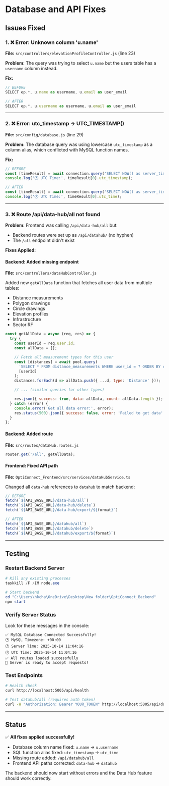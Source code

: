 # Database and API Fixes

## Issues Fixed

### 1. ❌ Error: Unknown column 'u.name'
**File:** `src/controllers/elevationProfileController.js` (line 23)

**Problem:** The query was trying to select `u.name` but the users table has a `username` column instead.

**Fix:**
```javascript
// BEFORE
SELECT ep.*, u.name as username, u.email as user_email

// AFTER
SELECT ep.*, u.username as username, u.email as user_email
```

---

### 2. ❌ Error: utc_timestamp → UTC_TIMESTAMP()
**File:** `src/config/database.js` (line 29)

**Problem:** The database query was using lowercase `utc_timestamp` as a column alias, which conflicted with MySQL function names.

**Fix:**
```javascript
// BEFORE
const [timeResult] = await connection.query('SELECT NOW() as server_time, UTC_TIMESTAMP() as utc_timestamp');
console.log('🕐 UTC Time:', timeResult[0].utc_timestamp);

// AFTER
const [timeResult] = await connection.query('SELECT NOW() as server_time, UTC_TIMESTAMP() as utc_time');
console.log('🕐 UTC Time:', timeResult[0].utc_time);
```

---

### 3. ❌ Route /api/data-hub/all not found

**Problem:** Frontend was calling `/api/data-hub/all` but:
- Backend routes were set up as `/api/datahub/` (no hyphen)
- The `/all` endpoint didn't exist

**Fixes Applied:**

#### Backend: Added missing endpoint
**File:** `src/controllers/dataHubController.js`

Added new `getAllData` function that fetches all user data from multiple tables:
- Distance measurements
- Polygon drawings
- Circle drawings
- Elevation profiles
- Infrastructure
- Sector RF

```javascript
const getAllData = async (req, res) => {
  try {
    const userId = req.user.id;
    const allData = [];

    // Fetch all measurement types for this user
    const [distances] = await pool.query(
      'SELECT * FROM distance_measurements WHERE user_id = ? ORDER BY created_at DESC',
      [userId]
    );
    distances.forEach(d => allData.push({ ...d, type: 'Distance' }));

    // ... (similar queries for other types)

    res.json({ success: true, data: allData, count: allData.length });
  } catch (error) {
    console.error('Get all data error:', error);
    res.status(500).json({ success: false, error: 'Failed to get data' });
  }
};
```

#### Backend: Added route
**File:** `src/routes/dataHub.routes.js`

```javascript
router.get('/all', getAllData);
```

#### Frontend: Fixed API path
**File:** `OptiConnect_Frontend/src/services/dataHubService.ts`

Changed all `data-hub` references to `datahub` to match backend:
```typescript
// BEFORE
fetch(`${API_BASE_URL}/data-hub/all`)
fetch(`${API_BASE_URL}/data-hub/delete`)
fetch(`${API_BASE_URL}/data-hub/export/${format}`)

// AFTER
fetch(`${API_BASE_URL}/datahub/all`)
fetch(`${API_BASE_URL}/datahub/delete`)
fetch(`${API_BASE_URL}/datahub/export/${format}`)
```

---

## Testing

### Restart Backend Server
```powershell
# Kill any existing processes
taskkill /F /IM node.exe

# Start backend
cd "C:\Users\hkcha\OneDrive\Desktop\New folder\OptiConnect_Backend"
npm start
```

### Verify Server Status
Look for these messages in the console:
```
✅ MySQL Database Connected Successfully!
🕐 MySQL Timezone: +00:00
🕐 Server Time: 2025-10-14 11:04:16
🕐 UTC Time: 2025-10-14 11:04:16
✅ All routes loaded successfully
🚀 Server is ready to accept requests!
```

### Test Endpoints
```bash
# Health check
curl http://localhost:5005/api/health

# Test datahub/all (requires auth token)
curl -H "Authorization: Bearer YOUR_TOKEN" http://localhost:5005/api/datahub/all
```

---

## Status
✅ **All fixes applied successfully!**

- Database column name fixed: `u.name` → `u.username`
- SQL function alias fixed: `utc_timestamp` → `utc_time`
- Missing route added: `/api/datahub/all`
- Frontend API paths corrected: `data-hub` → `datahub`

The backend should now start without errors and the Data Hub feature should work correctly.
